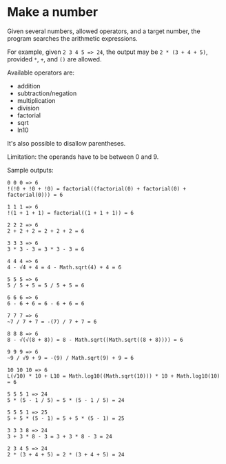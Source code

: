 # Make a number

Given several numbers, allowed operators, and a target number, the program
searches the arithmetic expressions.

For example, given `2 3 4 5 => 24`, the output may be `2 * (3 + 4 + 5)`,
provided `*`, `+`, and `()` are allowed.

Available operators are:

- addition
- subtraction/negation
- multiplication
- division
- factorial
- sqrt
- ln10

It's also possible to disallow parentheses.

Limitation: the operands have to be between 0 and 9.

Sample outputs:

```
0 0 0 => 6
!(!0 + !0 + !0) = factorial((factorial(0) + factorial(0) + factorial(0))) = 6

1 1 1 => 6
!(1 + 1 + 1) = factorial((1 + 1 + 1)) = 6

2 2 2 => 6
2 + 2 + 2 = 2 + 2 + 2 = 6

3 3 3 => 6
3 * 3 - 3 = 3 * 3 - 3 = 6

4 4 4 => 6
4 - √4 + 4 = 4 - Math.sqrt(4) + 4 = 6

5 5 5 => 6
5 / 5 + 5 = 5 / 5 + 5 = 6

6 6 6 => 6
6 - 6 + 6 = 6 - 6 + 6 = 6

7 7 7 => 6
~7 / 7 + 7 = -(7) / 7 + 7 = 6

8 8 8 => 6
8 - √(√(8 + 8)) = 8 - Math.sqrt((Math.sqrt((8 + 8)))) = 6

9 9 9 => 6
~9 / √9 + 9 = -(9) / Math.sqrt(9) + 9 = 6

10 10 10 => 6
L(√10) * 10 + L10 = Math.log10((Math.sqrt(10))) * 10 + Math.log10(10) = 6

5 5 5 1 => 24
5 * (5 - 1 / 5) = 5 * (5 - 1 / 5) = 24

5 5 5 1 => 25
5 + 5 * (5 - 1) = 5 + 5 * (5 - 1) = 25

3 3 3 8 => 24
3 + 3 * 8 - 3 = 3 + 3 * 8 - 3 = 24

2 3 4 5 => 24
2 * (3 + 4 + 5) = 2 * (3 + 4 + 5) = 24
```
